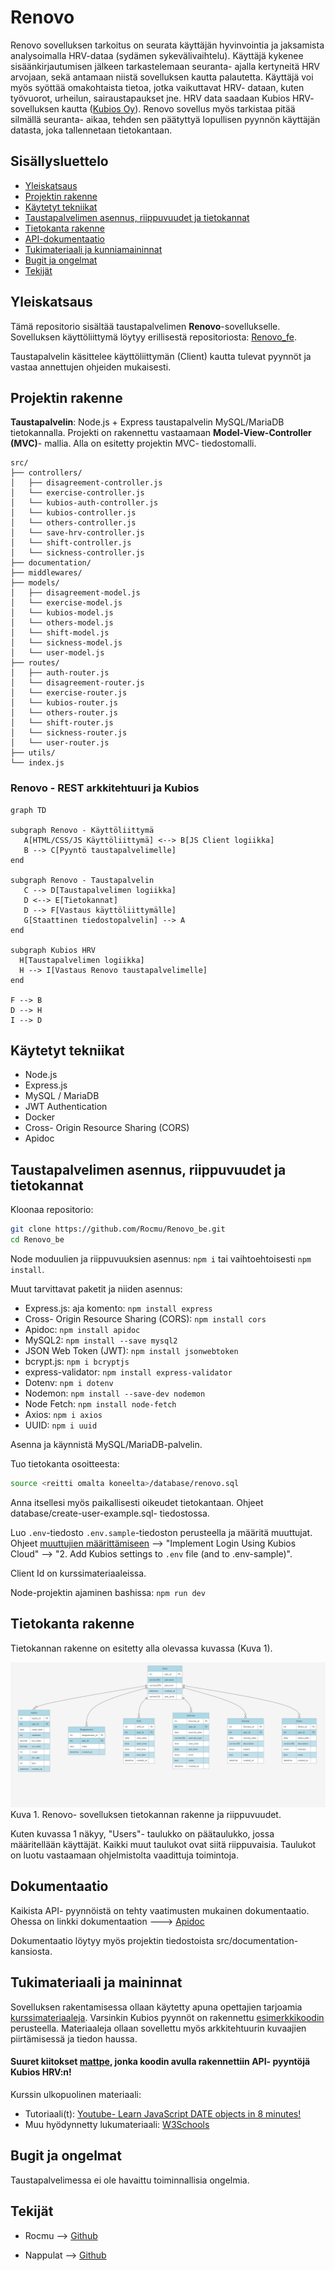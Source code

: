 # Renovo

Renovo sovelluksen tarkoitus on seurata käyttäjän hyvinvointia ja jaksamista analysoimalla HRV-dataa (sydämen sykevälivaihtelu). Käyttäjä kykenee sisäänkirjautumisen jälkeen tarkastelemaan seuranta- ajalla kertyneitä HRV arvojaan, sekä antamaan niistä sovelluksen kautta palautetta. Käyttäjä voi myös syöttää omakohtaista tietoa, jotka vaikuttavat HRV- dataan, kuten työvuorot, urheilun, sairaustapaukset jne. HRV data saadaan Kubios HRV- sovelluksen kautta ([Kubios Oy](https://www.kubios.com/)). Renovo sovellus myös tarkistaa pitää silmällä seuranta- aikaa, tehden sen päätyttyä lopullisen pyynnön käyttäjän datasta, joka tallennetaan tietokantaan.

## Sisällysluettelo

- [Yleiskatsaus](#yleiskatsaus)
- [Projektin rakenne](#projektin-rakenne)
- [Käytetyt tekniikat](#käytetyt-tekniikat)
- [Taustapalvelimen asennus, riippuvuudet ja tietokannat](#taustapalvelimen-asennus-riippuvuudet-ja-tietokannat)
- [Tietokanta rakenne](#tietokanta-rakenne)
- [API-dokumentaatio](#api-documentation)
- [Tukimateriaali ja kunniamaininnat](#tukimateriaali-ja-kunniamaininnat)
- [Bugit ja ongelmat](#bugit-ja-ongelmat)
- [Tekijät](#tekijät)

## Yleiskatsaus

Tämä repositorio sisältää taustapalvelimen **Renovo**-sovellukselle. Sovelluksen käyttöliittymä löytyy erillisestä repositoriosta: [Renovo_fe](https://github.com/Rocmu/Renovo_fe).

Taustapalvelin käsittelee käyttöliittymän (Client) kautta tulevat pyynnöt ja vastaa annettujen ohjeiden mukaisesti.

## Projektin rakenne

**Taustapalvelin**: Node.js + Express taustapalvelin MySQL/MariaDB tietokannalla. Projekti on rakennettu vastaamaan **Model-View-Controller (MVC)**- mallia. Alla on esitetty projektin MVC- tiedostomalli.

```dir
src/
├── controllers/
│   ├── disagreement-controller.js
│   └── exercise-controller.js
│   └── kubios-auth-controller.js
│   └── kubios-controller.js
│   └── others-controller.js
│   └── save-hrv-controller.js
│   └── shift-controller.js
│   └── sickness-controller.js
├── documentation/
├── middlewares/
├── models/
│   ├── disagreement-model.js
│   └── exercise-model.js
│   └── kubios-model.js
│   └── others-model.js
│   └── shift-model.js
│   └── sickness-model.js
│   └── user-model.js
├── routes/
│   ├── auth-router.js
│   └── disagreement-router.js
│   └── exercise-router.js
│   └── kubios-router.js
│   └── others-router.js
│   └── shift-router.js
│   └── sickness-router.js
│   └── user-router.js
├── utils/
└── index.js
```

### Renovo - REST arkkitehtuuri ja Kubios

```mermaid
graph TD

subgraph Renovo - Käyttöliittymä
   A[HTML/CSS/JS Käyttöliittymä] <--> B[JS Client logiikka]
   B --> C[Pyyntö taustapalvelimelle]
end

subgraph Renovo - Taustapalvelin
   C --> D[Taustapalvelimen logiikka]
   D <--> E[Tietokannat]
   D --> F[Vastaus käyttöliittymälle]
   G[Staattinen tiedostopalvelin] --> A
end

subgraph Kubios HRV
  H[Taustapalvelimen logiikka]
  H --> I[Vastaus Renovo taustapalvelimelle]
end

F --> B
D --> H
I --> D
```

## Käytetyt tekniikat

- Node.js
- Express.js
- MySQL / MariaDB
- JWT Authentication
- Docker
- Cross- Origin Resource Sharing (CORS)
- Apidoc

## Taustapalvelimen asennus, riippuvuudet ja tietokannat

Kloonaa repositorio:

```bash
git clone https://github.com/Rocmu/Renovo_be.git
cd Renovo_be
```

Node moduulien ja riippuvuuksien asennus: `npm i` tai vaihtoehtoisesti `npm install`.

Muut tarvittavat paketit ja niiden asennus:
- Express.js: aja komento: `npm install express`
- Cross- Origin Resource Sharing (CORS): `npm install cors`
- Apidoc: `npm install apidoc`
- MySQL2: `npm install --save mysql2`
- JSON Web Token (JWT): `npm install jsonwebtoken`
- bcrypt.js: `npm i bcryptjs`
- express-validator: `npm install express-validator`
- Dotenv: `npm i dotenv`
- Nodemon: `npm install --save-dev nodemon`
- Node Fetch: `npm install node-fetch`
- Axios: `npm i axios`
- UUID: `npm i uuid`

Asenna ja käynnistä MySQL/MariaDB-palvelin.

Tuo tietokanta osoitteesta:

```bash
source <reitti omalta koneelta>/database/renovo.sql
```

Anna itsellesi myös paikallisesti oikeudet tietokantaan. Ohjeet database/create-user-example.sql- tiedostossa.

Luo `.env`-tiedosto `.env.sample`-tiedoston perusteella ja määritä muuttujat. Ohjeet [muuttujien määrittämiseen](https://github.com/mattpe/hyte-web-dev/blob/main/12-kubios.md) --> "Implement Login Using Kubios Cloud" --> "2. Add Kubios settings to `.env` file (and to .env-sample)".

Client Id on kurssimateriaaleissa.

Node-projektin ajaminen bashissa: `npm run dev`

## Tietokanta rakenne

Tietokannan rakenne on esitetty alla olevassa kuvassa (Kuva 1).

![alt text](database/tietokanta.png)
Kuva 1. Renovo- sovelluksen tietokannan rakenne ja riippuvuudet.

Kuten kuvassa 1 näkyy, "Users"- taulukko on päätaulukko, jossa määritellään käyttäjät. Kaikki muut taulukot ovat siitä riippuvaisia. Taulukot on luotu vastaamaan ohjelmistolta vaadittuja toimintoja.

## Dokumentaatio

Kaikista API- pyynnöistä on tehty vaatimusten mukainen dokumentaatio. Ohessa on linkki dokumentaation ---> [Apidoc]()

Dokumentaatio löytyy myös projektin tiedostoista src/documentation- kansiosta.

## Tukimateriaali ja maininnat

Sovelluksen rakentamisessa ollaan käytetty apuna opettajien tarjoamia [kurssimateriaaleja](https://github.com/mattpe/hyte-web-dev/blob/main/01-tools-env.md). Varsinkin Kubios pyynnöt on rakennettu [esimerkkikoodin](https://github.com/mattpe/hyte-web-dev/blob/main/12-kubios.md) perusteella. Materiaaleja ollaan sovellettu myös arkkitehtuurin kuvaajien piirtämisessä ja tiedon haussa.

#### Suuret kiitokset [mattpe](https://github.com/mattpe), jonka koodin avulla rakennettiin API- pyyntöjä Kubios HRV:n!

Kurssin ulkopuolinen materiaali:
- Tutoriaali(t): [Youtube- Learn JavaScript DATE objects in 8 minutes!](https://www.youtube.com/watch?v=LwYwz67l1lA)
- Muu hyödynnetty lukumateriaali: [W3Schools](https://www.w3schools.com/)

## Bugit ja ongelmat

Taustapalvelimessa ei ole havaittu toiminnallisia ongelmia.

## Tekijät

- Rocmu --> [Github](https://github.com/Rocmu)

- Nappulat --> [Github](https://github.com/Nappulat)
